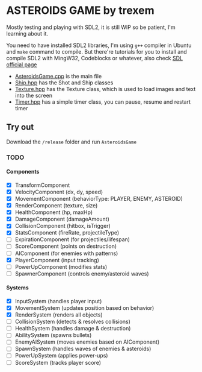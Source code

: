 # ASTEROIDS GAME by trexem
Mostly testing and playing with SDL2, it is still WIP so be patient, I'm learning about it.

You need to have installed SDL2 libraries, I'm using `g++` compiler in Ubuntu and `make` command to compile. But there're tutorials for you to install and compile SDL2 with MingW32, Codeblocks or whatever, also check [SDL official page](https://www.libsdl.org/)

* [AsteroidsGame.cpp](https://github.com/trexem/Asteroids/blob/master/Asteroids/src/AsteroidsGame.cpp) is the main file
* [Ship.hpp](https://github.com/trexem/Asteroids/blob/master/Asteroids/src/Ship.hpp) has the Shot and Ship classes
* [Texture.hpp](https://github.com/trexem/Asteroids/blob/master/Asteroids/src/Texture.hpp) has the Texture class, which is used to load images and text into the screen
* [Timer.hpp](https://github.com/trexem/Asteroids/blob/master/Asteroids/src/Timer.hpp) has a simple timer class, you can pause, resume and restart timer


## Try out
Download the `/release` folder and run `AsteroidsGame`

### TODO
#### Components
 - [X] TransformComponent 
 - [X] VelocityComponent (dx, dy, speed)
 - [X] MovementComponent (behaviorType: PLAYER, ENEMY, ASTEROID)
 - [X] RenderComponent (texture, size)
 - [X] HealthComponent (hp, maxHp)
 - [X] DamageComponent (damageAmount)
 - [X] CollisionComponent (hitbox, isTrigger)
 - [X] StatsComponent (fireRate, projectileType)
 - [ ] ExpirationComponent (for projectiles/lifespan)
 - [ ] ScoreComponent (points on destruction)
 - [ ] AIComponent (for enemies with patterns)
 - [X] PlayerComponent (input tracking)
 - [ ] PowerUpComponent (modifies stats)
 - [ ] SpawnerComponent (controls enemy/asteroid waves)
 #### Systems
 - [X] InputSystem (handles player input)
 - [X] MovementSystem (updates position based on behavior)
 - [X] RenderSystem (renders all objects)
 - [ ] CollisionSystem (detects & resolves collisions)
 - [ ] HealthSystem (handles damage & destruction)
 - [ ] AbilitySystem (spawns bullets)
 - [ ] EnemyAISystem (moves enemies based on AIComponent)
 - [ ] SpawnSystem (handles waves of enemies & asteroids)
 - [ ] PowerUpSystem (applies power-ups)
 - [ ] ScoreSystem (tracks player score)
